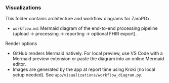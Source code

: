 ### Visualizations

This folder contains architecture and workflow diagrams for ZaroPGx.

- `workflow.md`: Mermaid diagram of the end-to-end processing pipeline (upload → processing → reporting → optional FHIR export).

Render options
- GitHub renders Mermaid natively. For local preview, use VS Code with a Mermaid preview extension or paste the diagram into an online Mermaid editor.
- Images are generated by the app at report time using Kroki (no local setup needed). See `app/visualizations/workflow_diagram.py`.



